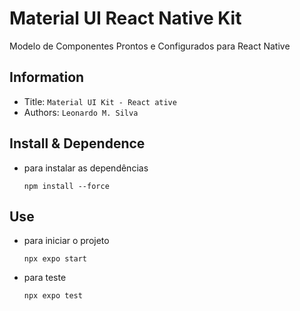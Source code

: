 Material UI React Native Kit
===
Modelo de Componentes Prontos e Configurados para React Native
## Information
- Title:  `Material UI Kit - React ative`
- Authors:  `Leonardo M. Silva`


## Install & Dependence
- para instalar as dependências
  ``` 
  npm install --force
## Use

- para iniciar o projeto
  ``` 
  npx expo start
- para teste
  ``` 
  npx expo test
